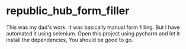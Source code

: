 # republic_hub_form_filler
This was my dad's work. It was basically manual form filling. But I have automated it using selenium. Open this project using pycharm and let it install the dependencies, You should be good to go.
